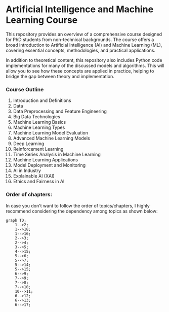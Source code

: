 # Artificial Intelligence and Machine Learning Course

This repository provides an overview of a comprehensive course designed for PhD students from non-technical backgrounds. The course offers a broad introduction to Artificial Intelligence (AI) and Machine Learning (ML), covering essential concepts, methodologies, and practical applications.

In addition to theoretical content, this repository also includes Python code implementations for many of the discussed models and algorithms. This will allow you to see how these concepts are applied in practice, helping to bridge the gap between theory and implementation.

### Course Outline

1. Introduction and Definitions
2. Data
3. Data Preprocessing and Feature Engineering
4. Big Data Technologies
5. Machine Learning Basics
6. Machine Learning Types
7. Machine Learning Model Evaluation
8. Advanced Machine Learning Models
9. Deep Learning
10. Reinforcement Learning
11. Time Series Analysis in Machine Learning
12. Machine Learning Applications
13. Model Deployment and Monitoring
14. AI in Industry
15. Explainable AI (XAI)
16. Ethics and Fairness in AI

### Order of chapters:
In case you don't want to follow the order of topics/chapters, I highly recommend considering the dependency among topics as shown below:

```mermaid
graph TD;
    1-->2;
	1-->18;
	1-->16;
	2-->3;
	2-->4;
	3-->5;
	4-->15;
	5-->6;
	5-->7;
	5-->14;
	5-->15;
	6-->9;
	7-->9;
	7-->8;
	7-->10;
	10-->11;
	6-->12;
	6-->13;
	6-->17;

    
```